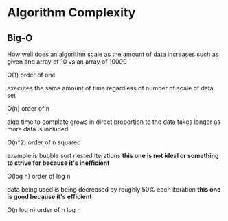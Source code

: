 # Algorithm Complexity

## Big-O

How well does an algorithm scale as the amount of data increases such as given and array of 10 vs an array of 10000

O(1)
order of one

executes the same amount of time regardless of number of scale of data set

O(n)
order of n

algo time to complete grows in direct proportion to the data
takes longer as more data is included

O(n^2)
order of n squared

example is bubble sort
nested iterations
**this one is not ideal or something to strive for because it's inefficient**

O(log n)
order of log n

data being used is being decreased by roughly 50% each iteration
**this one is good because it's efficient**

O(n log n)
order of n log n

